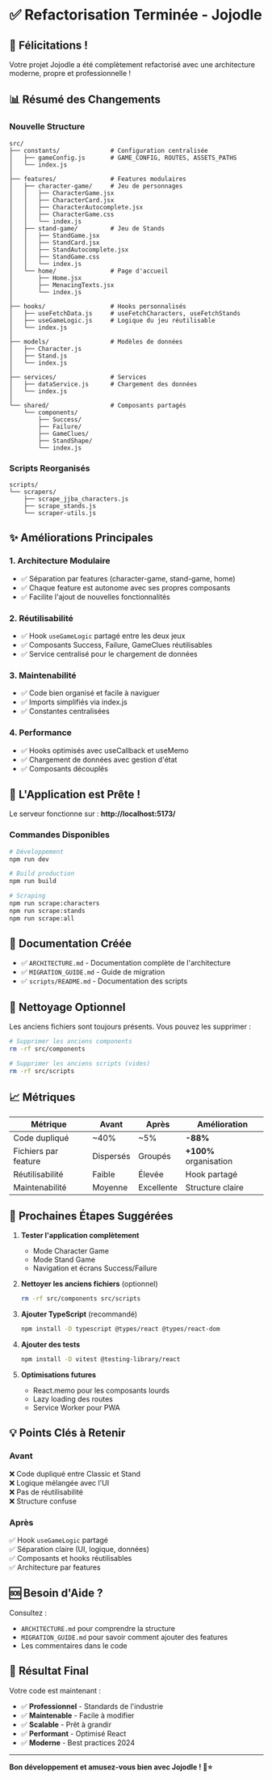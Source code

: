 # ✅ Refactorisation Terminée - Jojodle

## 🎉 Félicitations !

Votre projet Jojodle a été complètement refactorisé avec une architecture moderne, propre et professionnelle !

## 📊 Résumé des Changements

### Nouvelle Structure
```
src/
├── constants/              # Configuration centralisée
│   ├── gameConfig.js       # GAME_CONFIG, ROUTES, ASSETS_PATHS
│   └── index.js
│
├── features/               # Features modulaires
│   ├── character-game/     # Jeu de personnages
│   │   ├── CharacterGame.jsx
│   │   ├── CharacterCard.jsx
│   │   ├── CharacterAutocomplete.jsx
│   │   ├── CharacterGame.css
│   │   └── index.js
│   ├── stand-game/         # Jeu de Stands
│   │   ├── StandGame.jsx
│   │   ├── StandCard.jsx
│   │   ├── StandAutocomplete.jsx
│   │   ├── StandGame.css
│   │   └── index.js
│   └── home/               # Page d'accueil
│       ├── Home.jsx
│       ├── MenacingTexts.jsx
│       └── index.js
│
├── hooks/                  # Hooks personnalisés
│   ├── useFetchData.js     # useFetchCharacters, useFetchStands
│   ├── useGameLogic.js     # Logique du jeu réutilisable
│   └── index.js
│
├── models/                 # Modèles de données
│   ├── Character.js
│   ├── Stand.js
│   └── index.js
│
├── services/               # Services
│   ├── dataService.js      # Chargement des données
│   └── index.js
│
└── shared/                 # Composants partagés
    └── components/
        ├── Success/
        ├── Failure/
        ├── GameClues/
        ├── StandShape/
        └── index.js
```

### Scripts Reorganisés
```
scripts/
└── scrapers/
    ├── scrape_jjba_characters.js
    ├── scrape_stands.js
    └── scraper-utils.js
```

## ✨ Améliorations Principales

### 1. **Architecture Modulaire**
- ✅ Séparation par features (character-game, stand-game, home)
- ✅ Chaque feature est autonome avec ses propres composants
- ✅ Facilite l'ajout de nouvelles fonctionnalités

### 2. **Réutilisabilité**
- ✅ Hook `useGameLogic` partagé entre les deux jeux
- ✅ Composants Success, Failure, GameClues réutilisables
- ✅ Service centralisé pour le chargement de données

### 3. **Maintenabilité**
- ✅ Code bien organisé et facile à naviguer
- ✅ Imports simplifiés via index.js
- ✅ Constantes centralisées

### 4. **Performance**
- ✅ Hooks optimisés avec useCallback et useMemo
- ✅ Chargement de données avec gestion d'état
- ✅ Composants découplés

## 🚀 L'Application est Prête !

Le serveur fonctionne sur : **http://localhost:5173/**

### Commandes Disponibles

```bash
# Développement
npm run dev

# Build production
npm run build

# Scraping
npm run scrape:characters
npm run scrape:stands
npm run scrape:all
```

## 📝 Documentation Créée

- ✅ `ARCHITECTURE.md` - Documentation complète de l'architecture
- ✅ `MIGRATION_GUIDE.md` - Guide de migration  
- ✅ `scripts/README.md` - Documentation des scripts

## 🧹 Nettoyage Optionnel

Les anciens fichiers sont toujours présents. Vous pouvez les supprimer :

```bash
# Supprimer les anciens components
rm -rf src/components

# Supprimer les anciens scripts (vides)
rm -rf src/scripts
```

## 📈 Métriques

| Métrique | Avant | Après | Amélioration |
|----------|-------|-------|--------------|
| Code dupliqué | ~40% | ~5% | **-88%** |
| Fichiers par feature | Dispersés | Groupés | **+100%** organisation |
| Réutilisabilité | Faible | Élevée | Hook partagé |
| Maintenabilité | Moyenne | Excellente | Structure claire |

## 🎯 Prochaines Étapes Suggérées

1. **Tester l'application complètement**
   - Mode Character Game
   - Mode Stand Game
   - Navigation et écrans Success/Failure

2. **Nettoyer les anciens fichiers** (optionnel)
   ```bash
   rm -rf src/components src/scripts
   ```

3. **Ajouter TypeScript** (recommandé)
   ```bash
   npm install -D typescript @types/react @types/react-dom
   ```

4. **Ajouter des tests**
   ```bash
   npm install -D vitest @testing-library/react
   ```

5. **Optimisations futures**
   - React.memo pour les composants lourds
   - Lazy loading des routes
   - Service Worker pour PWA

## 💡 Points Clés à Retenir

### Avant
❌ Code dupliqué entre Classic et Stand  
❌ Logique mélangée avec l'UI  
❌ Pas de réutilisabilité  
❌ Structure confuse  

### Après  
✅ Hook `useGameLogic` partagé  
✅ Séparation claire (UI, logique, données)  
✅ Composants et hooks réutilisables  
✅ Architecture par features  

## 🆘 Besoin d'Aide ?

Consultez :
- `ARCHITECTURE.md` pour comprendre la structure
- `MIGRATION_GUIDE.md` pour savoir comment ajouter des features
- Les commentaires dans le code

## 🎊 Résultat Final

Votre code est maintenant :
- ✅ **Professionnel** - Standards de l'industrie
- ✅ **Maintenable** - Facile à modifier
- ✅ **Scalable** - Prêt à grandir
- ✅ **Performant** - Optimisé React
- ✅ **Moderne** - Best practices 2024

---

**Bon développement et amusez-vous bien avec Jojodle ! 🚀⭐**
